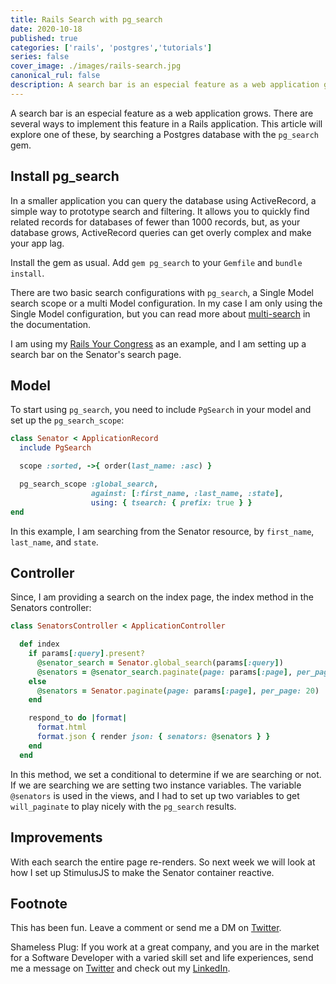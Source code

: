```yaml
---
title: Rails Search with pg_search
date: 2020-10-18
published: true
categories: ['rails', 'postgres','tutorials']
series: false
cover_image: ./images/rails-search.jpg
canonical_rul: false
description: A search bar is an especial feature as a web application grows. There are several ways to implement this feature in a Rails application. This article will explore one of these, by searching a Postgres database with the `pg_search` gem.
---
```

A search bar is an especial feature as a web application grows. There are several ways to implement this feature in a Rails application. This article will explore one of these, by searching a Postgres database with the `pg_search` gem.

## Install pg_search

In a smaller application you can  query the database using ActiveRecord, a simple way to prototype search and filtering. It allows you to quickly find related records for databases of fewer than 1000 records, but, as your database grows, ActiveRecord queries can get overly complex and make your app lag.

Install the gem as usual. Add `gem pg_search` to your `Gemfile` and `bundle install`.

There are two basic search configurations with `pg_search`, a Single Model search scope or a multi Model configuration. In my case I am only using the Single Model configuration, but you can read more about [multi-search](https://github.com/Casecommons/pg_search#multisearchable) in the documentation.

I am using my [Rails Your Congress](https://github.com/eclectic-coding/rails_your_congress) as an example, and I am setting up a search bar on the Senator's search page.

## Model
To start using `pg_search`, you need to include `PgSearch` in your model and set up the `pg_search_scope`:
```ruby
class Senator < ApplicationRecord
  include PgSearch

  scope :sorted, ->{ order(last_name: :asc) }

  pg_search_scope :global_search,
                  against: [:first_name, :last_name, :state],
                  using: { tsearch: { prefix: true } }
end
```
In this example, I am searching from the Senator resource, by `first_name`, `last_name`, and `state`.

## Controller
Since, I am providing a search on the index page, the index method in the Senators controller:
```ruby
class SenatorsController < ApplicationController

  def index
    if params[:query].present?
      @senator_search = Senator.global_search(params[:query])
      @senators = @senator_search.paginate(page: params[:page], per_page: 20)
    else
      @senators = Senator.paginate(page: params[:page], per_page: 20)
    end

    respond_to do |format|
      format.html
      format.json { render json: { senators: @senators } }
    end
  end
  ```
  In this method, we set a conditional to determine if we are searching or not. If we are searching we are setting two instance variables. The variable `@senators` is used in the views, and I had to set up two variables to get `will_paginate` to play nicely with the `pg_search` results.

## Improvements
With each search the entire page re-renders. So next week we will look at how I set up StimulusJS to make the Senator container reactive.

## Footnote

This has been fun. Leave a comment or send me a DM on [Twitter](http://twitter.com/EclecticCoding).

Shameless Plug: If you work at a great company, and you are in the market for a Software Developer with a varied skill set and life experiences, send me a message on [Twitter](http://twitter.com/EclecticCoding) and check out my [LinkedIn](http://www.linkedin.com/in/dev-chuck-smith).
